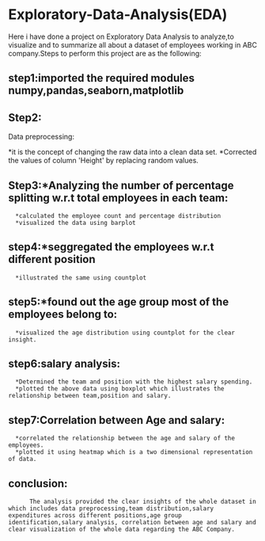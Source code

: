 # Exploratory-Data-Analysis(EDA)
Here i have done a project on Exploratory Data Analysis to analyze,to visualize and to summarize all about a dataset of employees working in ABC company.Steps to perform this project are as the following:

## step1:imported the required modules numpy,pandas,seaborn,matplotlib
## Step2: 

Data preprocessing:

*it is the concept of changing the raw data into a clean data set.
*Corrected the values of column 'Height' by replacing random values.
                   
## Step3:*Analyzing the number of percentage splitting w.r.t total employees in each team:
      *calculated the employee count and percentage distribution
      *visualized the data using barplot
## step4:*seggregated the employees w.r.t different position
      *illustrated the same using countplot
      
## step5:*found out the age group most of the employees belong to:
      *visualized the age distribution using countplot for the clear insight.
      
## step6:salary analysis:
      *Determined the team and position with the highest salary spending.
      *plotted the above data using boxplot which illustrates the relationship between team,position and salary.
      
## step7:Correlation between Age and salary:
      *correlated the relationship between the age and salary of the employees.
      *plotted it using heatmap which is a two dimensional representation of data.
      
## conclusion:
          The analysis provided the clear insights of the whole dataset in which includes data preprocessing,team distribution,salary expenditures across different positions,age group identification,salary analysis, correlation between age and salary and clear visualization of the whole data regarding the ABC Company.
